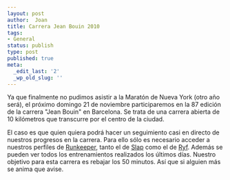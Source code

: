 ```yaml
---
layout: post
author:  Joan
title: Carrera Jean Bouin 2010
tags:
- General
status: publish
type: post
published: true
meta:
  _edit_last: '2'
  _wp_old_slug: ''
---
```

Ya que finalmente no pudimos asistir a la Maratón de Nueva York (otro año será), el próximo domingo 21 de noviembre participaremos en la 87 edición de la carrera "Jean Bouin" en Barcelona. Se trata de una carrera abierta de 10 kilómetros que transcurre por el centro de la ciudad.

El caso es que quien quiera podrá hacer un seguimiento casi en directo de nuestros progresos en la carrera. Para ello sólo es necesario acceder a nuestros perfiles de <a href="http://www.runkeeper.com">Runkeeper</a>, tanto el de <a href="http://runkeeper.com/user/ Joanrafel/profile">Slap</a> como el de <a href="http://runkeeper.com/user/Jaumeteruel/profile">Ryf</a>. Además se pueden ver todos los entrenamientos realizados los últimos días. Nuestro objetivo para esta carrera es rebajar los 50 minutos. Así que si alguien más se anima que avise.
